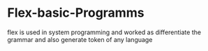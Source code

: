 # Flex-basic-Programms
flex is used in system programming and worked as differentiate the grammar and also generate token of any language  
